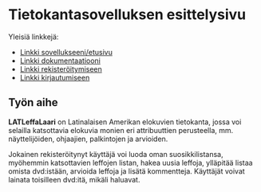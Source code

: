 # Tietokantasovelluksen esittelysivu

Yleisiä linkkejä:

* [Linkki sovellukseeni/etusivu](http://iilumme.users.cs.helsinki.fi/tsoha/)
* [Linkki dokumentaatiooni](https://github.com/iilumme/Tsoha-Bootstrap/blob/master/doc/dokumentaatio.pdf)
* [Linkki rekisteröitymiseen](http://iilumme.users.cs.helsinki.fi/tsoha/register)
* [Linkki kirjautumiseen](http://iilumme.users.cs.helsinki.fi/tsoha/login)

## Työn aihe

**LATLeffaLaari** on Latinalaisen Amerikan elokuvien tietokanta, jossa voi selailla katsottavia elokuvia monien eri attribuuttien perusteella, mm. näyttelijöiden, ohjaajien, palkintojen ja arvioiden. 

Jokainen rekisteröitynyt käyttäjä voi luoda oman suosikkilistansa, myöhemmin katsottavien leffojen listan, hakea uusia leffoja, ylläpitää listaa omista dvd:istään, arvioida leffoja ja lisätä kommentteja. 
Käyttäjät voivat lainata toisilleen dvd:itä, mikäli haluavat.

